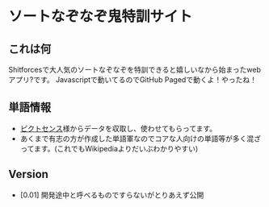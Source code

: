 # ソートなぞなぞ鬼特訓サイト

## これは何
Shitforcesで大人気のソートなぞなぞを特訓できると嬉しいなから始まったwebアプリ?です。
Javascriptで動いてるのでGitHub Pagedで動くよ！やったね！

## 単語情報
- [ピクトセンス](https://pictsense.com/)様からデータを収取し、使わせてもらってます。
- あくまで有志の方が作成した単語軍なのでコアな人向けの単語等が多く混ざってます。(これでもWikipediaよりだいぶわかりやすい)

## Version
- [0.01] 開発途中と呼べるものですらないがとりあえず公開


